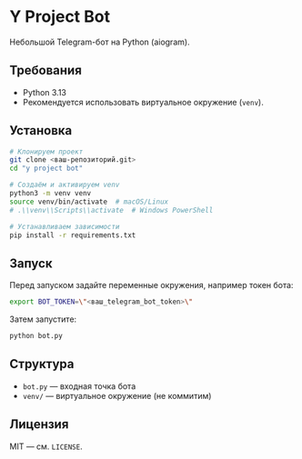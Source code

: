 # Y Project Bot

Небольшой Telegram-бот на Python (aiogram).

## Требования
- Python 3.13
- Рекомендуется использовать виртуальное окружение (`venv`).

## Установка
```bash
# Клонируем проект
git clone <ваш-репозиторий.git>
cd "y project bot"

# Создаём и активируем venv
python3 -m venv venv
source venv/bin/activate  # macOS/Linux
# .\\venv\\Scripts\\activate  # Windows PowerShell

# Устанавливаем зависимости
pip install -r requirements.txt
```

## Запуск
Перед запуском задайте переменные окружения, например токен бота:
```bash
export BOT_TOKEN=\"<ваш_telegram_bot_token>\"
```

Затем запустите:
```bash
python bot.py
```

## Структура
- `bot.py` — входная точка бота
- `venv/` — виртуальное окружение (не коммитим)

## Лицензия
MIT — см. `LICENSE`.
